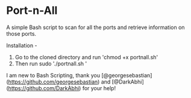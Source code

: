 # Port-n-All
A simple Bash script to scan for all the ports and retrieve information on those ports.

Installation -
1. Go to the cloned directory and run 'chmod +x portnall.sh'
2. Then run sudo './portnall.sh <ip>'


I am new to Bash Scripting, thank you [@georgesebastian] (https://github.com/georgesebastian) and [@DarkAbhi] (https://github.com/DarkAbhi) for your help!
